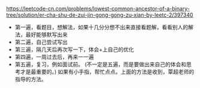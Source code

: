 https://leetcode-cn.com/problems/lowest-common-ancestor-of-a-binary-tree/solution/er-cha-shu-de-zui-jin-gong-gong-zu-xian-by-leetc-2/397340

* 第一遍，看题目，想解法，如果十几分分想不出来直接看题解，看看别人的解法，最好能够默写出来
* 第二遍，自己尝试写出
* 第三遍，隔几天后再次写一下，体会+上自己的优化
* 第四遍，一周过去后，再来一一遍
* 第五遍，复习，例如面试前。 (不一定是五遍，而是要做出来自己的体会和思考才是最重要的。) 如果有小手指，帮忙点点。上面的方法是收到，覃超老师的指导的方法。
